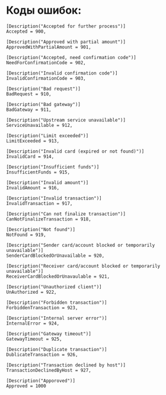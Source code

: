 # Коды ошибок:

    [Description("Accepted for further process")]
    Accepted = 900,
    
    [Description("Approved with partial amount")]
    ApprovedWithPartialAmount = 901,
    
    [Description("Accepted, need confirmation code")]
    NeedForConfirmationCode = 902,

    [Description("Invalid confirmation code")]
    InvalidConfirmationCode = 903,

    [Description("Bad request")]
    BadRequest = 910,  
    
    [Description("Bad gateway")]
    BadGateway = 911,
    
    [Description("Upstream service unavailable")]
    ServiceUnavailable = 912,
    
    [Description("Limit exceeded")]
    LimitExceeded = 913,
    
    [Description("Invalid card (expired or not found)")]
    InvalidCard = 914, 
    
    [Description("Insufficient funds")]
    InsufficientFunds = 915,
    
    [Description("Invalid amount")]
    InvalidAmount = 916,
    
    [Description("Invalid transaction")]
    InvalidTransaction = 917,
    
    [Description("Can not finalize transaction")]
    CanNotFinalizeTransaction = 918,
    
    [Description("Not found")]
    NotFound = 919,
    
    [Description("Sender card/account blocked or temporarily unavailable")]
    SenderCardBlockedOrUnavailable = 920,
    
    [Description("Receiver card/account blocked or temporarily unavailable")]
    ReceiverCardBlockedOrUnavaulable = 921,
    
    [Description("Unauthorized client")]
    UnAuthorized = 922,
    
    [Description("Forbidden transaction")]
    ForbiddenTransaction = 923,
    
    [Description("Internal server error")]
    InternalError = 924,
    
    [Description("Gateway timeout")]
    GatewayTimeout = 925,
    
    [Description("Duplicate transaction")]
    DublicateTransaction = 926,
    
    [Description("Transaction declined by host")]
    TransactionDeclinedByHost = 927,

    [Description("Apporoved")]
    Approved = 1000
